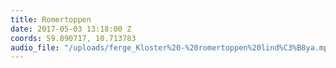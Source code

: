 ```yaml
---
title: Romertoppen
date: 2017-05-03 13:18:00 Z
coords: 59.890717, 10.713783
audio_file: "/uploads/ferge_Kloster%20-%20romertoppen%20lind%C3%B8ya.mp3"
---
```


